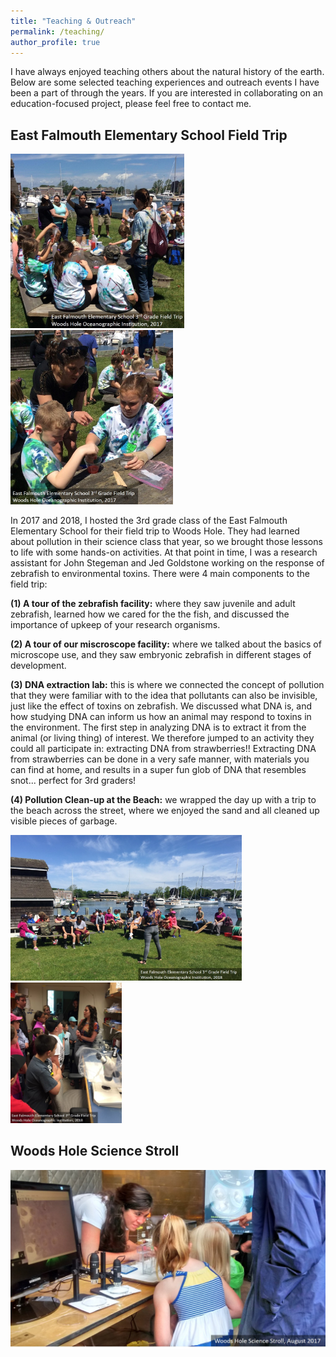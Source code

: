 ```yaml
---
title: "Teaching & Outreach"
permalink: /teaching/
author_profile: true
---
```


I have always enjoyed teaching others about the natural history of the earth. Below are some selected teaching experiences and outreach events I have been a part of through the years. If you are interested in collaborating on an education-focused project, please feel free to contact me.

## East Falmouth Elementary School Field Trip


<p float="center">
  <img src="/images/EFES2017a-labeled.jpg" width = "278" />
  <img src="/images/EFES2017b-labeled.jpg" width = "260" /> 
</p>


In 2017 and 2018, I hosted the 3rd grade class of the East Falmouth Elementary School for their field trip to Woods Hole. They had learned about pollution in their science class that year, so we brought those lessons to life with some hands-on activities. At that point in time, I was a research assistant for John Stegeman and Jed Goldstone working on the response of zebrafish to environmental toxins. There were 4 main components to the field trip: 

**(1) A tour of the zebrafish facility:** where they saw juvenile and adult zebrafish, learned how we cared for the the fish, and discussed the importance of upkeep of your research organisms. 

**(2) A tour of our miscroscope facility:** where we talked about the basics of microscope use, and they saw embryonic zebrafish in different stages of development.

**(3) DNA extraction lab:** this is where we connected the concept of pollution that they were familiar with to the idea that pollutants can also be invisible, just like the effect of toxins on zebrafish. We discussed what DNA is, and how studying DNA can inform us how an animal may respond to toxins in the environment. The first step in analyzing DNA is to extract it from the animal (or living thing) of interest. We therefore jumped to an activity they could all participate in: extracting DNA from strawberries!! Extracting DNA from strawberries can be done in a very safe manner, with materials you can find at home, and results in a super fun glob of DNA that resembles snot... perfect for 3rd graders!

**(4) Pollution Clean-up at the Beach:** we wrapped the day up with a trip to the beach across the street, where we enjoyed the sand and all cleaned up visible pieces of garbage.


<p float="center">
  <img src="/images/EFES2018b-labeled.jpg" width = "370" />
  <img src="/images/EFES2018c-labeled.jpg" width = "178" /> 
</p>



<!-- ![EFES2018.](/images/EFES2018b-labeled.jpg)

![EFES2018.](/images/EFES2018c-labeled.jpg) -->

## Woods Hole Science Stroll

![Stroll.](/images/ScienceStroll1-labeled.jpg)
